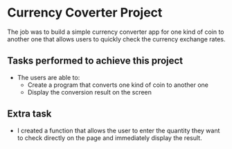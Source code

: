 # Currency Coverter Project

The job was to build a simple currency converter app for one kind of coin to another one that allows users to quickly check the currency exchange rates.

## Tasks performed to achieve this project

- The users are able to:
    - Create a program that converts one kind of coin to another one
    - Display the conversion result on the screen

## Extra task

- I created a function that allows the user to enter the quantity they want to check directly on the page and immediately display the result.